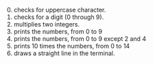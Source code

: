 0. checks for uppercase character.
1. checks for a digit (0 through 9).
2. multiplies two integers.
3. prints the numbers, from 0 to 9
4. prints the numbers, from 0 to 9 except 2 and 4
5. prints 10 times the numbers, from 0 to 14
6. draws a straight line in the terminal.
